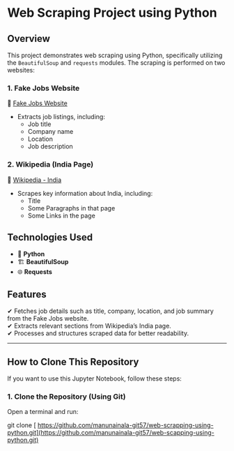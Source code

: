 # Web Scraping Project using Python  

## Overview  
This project demonstrates web scraping using Python, specifically utilizing the `BeautifulSoup` and `requests` modules. The scraping is performed on two websites:  

### 1. Fake Jobs Website  
🔗 [Fake Jobs Website](https://realpython.github.io/fake-jobs/)  
- Extracts job listings, including:  
  - Job title  
  - Company name  
  - Location  
  - Job description  

### 2. Wikipedia (India Page)  
🔗 [Wikipedia - India](https://en.wikipedia.org/wiki/India)  
- Scrapes key information about India, including:  
  - Title  
  - Some Paragraphs in that page  
  - Some Links in the page 


## Technologies Used  
- 🐍 **Python**  
- 🏗 **BeautifulSoup**  
- 🌐 **Requests**  

## Features  
✔ Fetches job details such as title, company, location, and job summary from the Fake Jobs website.  
✔ Extracts relevant sections from Wikipedia’s India page.  
✔ Processes and structures scraped data for better readability.  

---

## How to Clone This Repository  

If you want to use this Jupyter Notebook, follow these steps:  

### 1. Clone the Repository (Using Git)  
Open a terminal and run:  

git clone [ https://github.com/manunainala-git57/web-scrapping-using-python.git](https://github.com/manunainala-git57/web-scapping-using-python.git)
